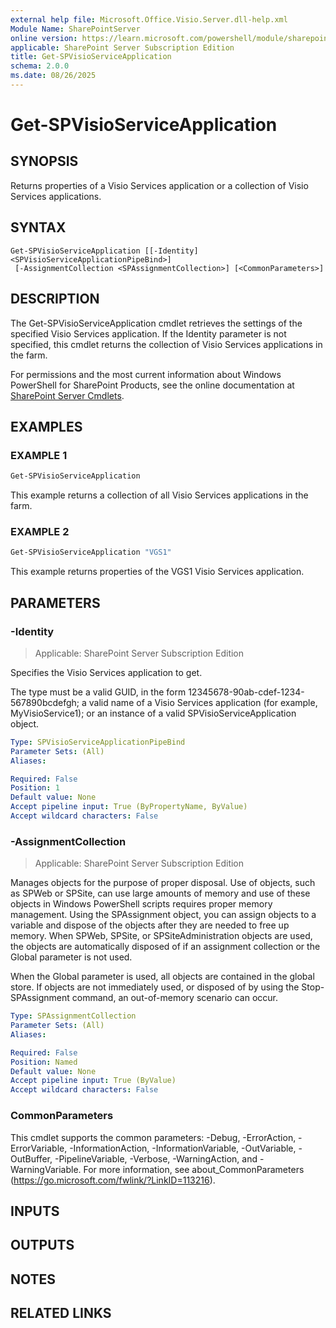```yaml
---
external help file: Microsoft.Office.Visio.Server.dll-help.xml
Module Name: SharePointServer
online version: https://learn.microsoft.com/powershell/module/sharepoint-server/get-spvisioserviceapplication
applicable: SharePoint Server Subscription Edition
title: Get-SPVisioServiceApplication
schema: 2.0.0
ms.date: 08/26/2025
---
```


# Get-SPVisioServiceApplication

## SYNOPSIS
Returns properties of a Visio Services application or a collection of Visio Services applications.

## SYNTAX

```
Get-SPVisioServiceApplication [[-Identity] <SPVisioServiceApplicationPipeBind>]
 [-AssignmentCollection <SPAssignmentCollection>] [<CommonParameters>]
```

## DESCRIPTION
The Get-SPVisioServiceApplication cmdlet retrieves the settings of the specified Visio Services application.
If the Identity parameter is not specified, this cmdlet returns the collection of Visio Services applications in the farm.

For permissions and the most current information about Windows PowerShell for SharePoint Products, see the online documentation at [SharePoint Server Cmdlets](https://learn.microsoft.com/powershell/sharepoint/sharepoint-server/sharepoint-server-cmdlets).

## EXAMPLES

### EXAMPLE 1
```powershell
Get-SPVisioServiceApplication
```

This example returns a collection of all Visio Services applications in the farm.

### EXAMPLE 2
```powershell
Get-SPVisioServiceApplication "VGS1"
```

This example returns properties of the VGS1  Visio Services application.

## PARAMETERS

### -Identity

> Applicable: SharePoint Server Subscription Edition

Specifies the Visio Services application to get.

The type must be a valid GUID, in the form 12345678-90ab-cdef-1234-567890bcdefgh; a valid name of a Visio Services application (for example, MyVisioService1); or an instance of a valid SPVisioServiceApplication object.

```yaml
Type: SPVisioServiceApplicationPipeBind
Parameter Sets: (All)
Aliases:

Required: False
Position: 1
Default value: None
Accept pipeline input: True (ByPropertyName, ByValue)
Accept wildcard characters: False
```

### -AssignmentCollection

> Applicable: SharePoint Server Subscription Edition

Manages objects for the purpose of proper disposal.
Use of objects, such as SPWeb or SPSite, can use large amounts of memory and use of these objects in Windows PowerShell scripts requires proper memory management.
Using the SPAssignment object, you can assign objects to a variable and dispose of the objects after they are needed to free up memory.
When SPWeb, SPSite, or SPSiteAdministration objects are used, the objects are automatically disposed of if an assignment collection or the Global parameter is not used.

When the Global parameter is used, all objects are contained in the global store.
If objects are not immediately used, or disposed of by using the Stop-SPAssignment command, an out-of-memory scenario can occur.

```yaml
Type: SPAssignmentCollection
Parameter Sets: (All)
Aliases:

Required: False
Position: Named
Default value: None
Accept pipeline input: True (ByValue)
Accept wildcard characters: False
```

### CommonParameters
This cmdlet supports the common parameters: -Debug, -ErrorAction, -ErrorVariable, -InformationAction, -InformationVariable, -OutVariable, -OutBuffer, -PipelineVariable, -Verbose, -WarningAction, and -WarningVariable. For more information, see about_CommonParameters (https://go.microsoft.com/fwlink/?LinkID=113216).

## INPUTS

## OUTPUTS

## NOTES

## RELATED LINKS
